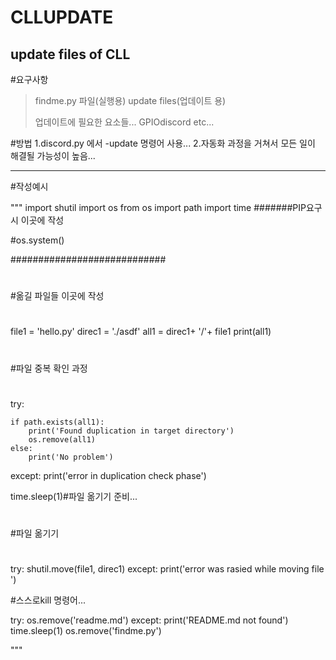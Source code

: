 # CLLUPDATE
update files of CLL
--------------------------------
#요구사항

>findme.py 파일(실행용)
>update files(업데이트 용)
>
>업데이트에 필요한 요소들... GPIOdiscord etc...

#방법
1.discord.py 에서 -update 명령어 사용...
2.자동화 과정을 거쳐서 모든 일이 해결될 가능성이 높음...


--------------------------------------
#작성예시

"""
import shutil
import os
from os import path
import time
#######PIP요구 시 이곳에 작성

#os.system()

############################

#
#옮길 파일들 이곳에 작성
#
file1 = 'hello.py'
direc1 = './asdf'
all1 = direc1+ '/'+ file1
print(all1)
#
#파일 중복 확인 과정
#
try:

    if path.exists(all1):
        print('Found duplication in target directory')
        os.remove(all1)
    else:
        print('No problem')
except:
    print('error in duplication check phase')

time.sleep(1)#파일 옮기기 준비...
#
#파일 옮기기
#
try:
    shutil.move(file1, direc1)
except:
    print('error was rasied while moving file ')



#스스로kill 명령어...

try:
    os.remove('readme.md')
except:
    print('README.md not found')
time.sleep(1)
os.remove('findme.py')

"""

